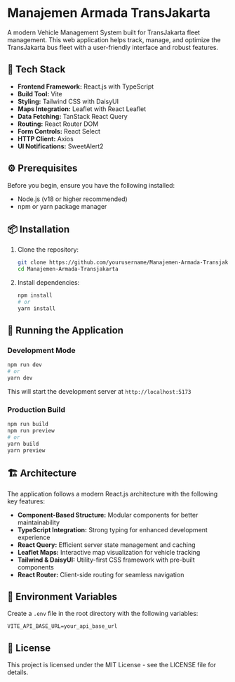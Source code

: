 # Manajemen Armada TransJakarta

A modern Vehicle Management System built for TransJakarta fleet management. This web application helps track, manage, and optimize the TransJakarta bus fleet with a user-friendly interface and robust features.

## 🚀 Tech Stack

- **Frontend Framework:** React.js with TypeScript
- **Build Tool:** Vite
- **Styling:** Tailwind CSS with DaisyUI
- **Maps Integration:** Leaflet with React Leaflet
- **Data Fetching:** TanStack React Query
- **Routing:** React Router DOM
- **Form Controls:** React Select
- **HTTP Client:** Axios
- **UI Notifications:** SweetAlert2

## ⚙️ Prerequisites

Before you begin, ensure you have the following installed:

- Node.js (v18 or higher recommended)
- npm or yarn package manager

## 📦 Installation

1. Clone the repository:

   ```bash
   git clone https://github.com/yourusername/Manajemen-Armada-Transjakarta.git
   cd Manajemen-Armada-Transjakarta
   ```

2. Install dependencies:
   ```bash
   npm install
   # or
   yarn install
   ```

## 🚦 Running the Application

### Development Mode

```bash
npm run dev
# or
yarn dev
```

This will start the development server at `http://localhost:5173`

### Production Build

```bash
npm run build
npm run preview
# or
yarn build
yarn preview
```

## 🏗️ Architecture

The application follows a modern React.js architecture with the following key features:

- **Component-Based Structure:** Modular components for better maintainability
- **TypeScript Integration:** Strong typing for enhanced development experience
- **React Query:** Efficient server state management and caching
- **Leaflet Maps:** Interactive map visualization for vehicle tracking
- **Tailwind & DaisyUI:** Utility-first CSS framework with pre-built components
- **React Router:** Client-side routing for seamless navigation

## 🔐 Environment Variables

Create a `.env` file in the root directory with the following variables:

```env
VITE_API_BASE_URL=your_api_base_url
```

## 📝 License

This project is licensed under the MIT License - see the LICENSE file for details.
